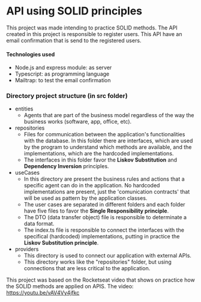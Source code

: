 # API using SOLID principles
This project was made intending to practice SOLID methods.
The API created in this project is responsible to register users. This API have an email confirmation that is send to the registered users.

#### Technologies used
- Node.js and express module: as server
- Typescript: as programming language 
- Mailtrap: to test the email confirmation

### Directory project structure (in src folder)
- entities
    - Agents that are part of the business model regardless of the way the business works (software, app, office, etc).
- repositories
    - Files for communication between the application's functionalities with the database. In this folder there are interfaces, which are used by the program to understand which methods are available, and the implementations, which are the hardcoded implementations.
    - The interfaces in this folder favor the **Liskov Substitution** and **Dependency Inversion** principles.
- useCases
    - In this directory are present the business rules and actions that a specific agent can do in the application. No hardcoded implementations are present, just the 'comunication contracts' that will be used as pattern by the application classes. 
    - The user cases are separated in different folders and each folder have five files to favor the **Single Responsibility principle**.
    - The DTO (data transfer object) file is responsible to determinate a data format.
    - The index.ts file is responsible to connect the interfaces with the specifical (hardcoded) implementations, putting in practice the **Liskov Substitution principle**.
- providers
    - This directory is used to connect our application with external APIs.
    - This directory works like the "repositories" folder, but using connections that are less critical to the application.

This project was based on the Rocketseat video that shows on practice how the SOLID methods are applied on APIS. The video: https://youtu.be/vAV4Vy4jfkc
